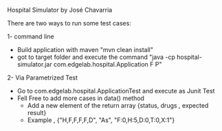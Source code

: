 Hospital Simulator by José Chavarria


There are two ways to run some test cases:

1- command line

- Build application with maven "mvn clean install"
- got to target folder and execute the command "java -cp hospital-simulator.jar com.edgelab.hospital.Application F P"

2- Via Parametrized Test

- Go to com.edgelab.hospital.ApplicationTest and execute as Junit Test
- Fell Free to add more cases in data() method
    - Add a new element of the return array {status, drugs , expected result}
    - Example , {"H,F,F,F,F,D", "As", "F:0,H:5,D:0,T:0,X:1"}
    
 